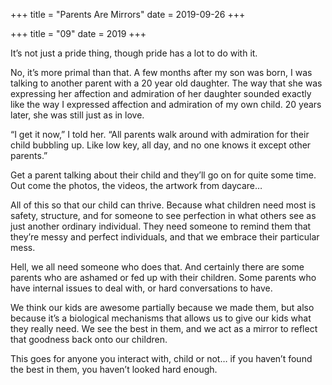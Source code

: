 +++
title = "Parents Are Mirrors"
date = 2019-09-26
+++

+++
title = "09"
date = 2019
+++

It’s not just a pride thing, though pride has a lot to do with it.

No, it’s more primal than that. A few months after my son was born, I was talking to another parent with a 20 year old daughter. The way that she was expressing her affection and admiration of her daughter sounded exactly like the way I expressed affection and admiration of my own child. 20 years later, she was still just as in love.

“I get it now,” I told her. “All parents walk around with admiration for their child bubbling up. Like low key, all day, and no one knows it except other parents.”

Get a parent talking about their child and they’ll go on for quite some time. Out come the photos, the videos, the artwork from daycare…

All of this so that our child can thrive. Because what children need most is safety, structure, and for someone to see perfection in what others see as just another ordinary individual. They need someone to remind them that they’re messy and perfect individuals, and that we embrace their particular mess.

Hell, we all need someone who does that. And certainly there are some parents who are ashamed or fed up with their children. Some parents who have internal issues to deal with, or hard conversations to have.

We think our kids are awesome partially because we made them, but also because it’s a biological mechanisms that allows us to give our kids what they really need. We see the best in them, and we act as a mirror to reflect that goodness back onto our children.

This goes for anyone you interact with, child or not… if you haven’t found the best in them, you haven’t looked hard enough.